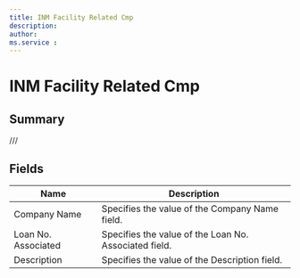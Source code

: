 ```yaml
---
title: INM Facility Related Cmp
description: 
author: 
ms.service : 
---
```


# INM Facility Related Cmp

## Summary

///

## Fields
<!-- You need to leave a space betwenn | your text and | -->

| Name | Description |
| ---- | ---- |
| Company Name | Specifies the value of the Company Name field. |
| Loan No. Associated | Specifies the value of the Loan No. Associated field. |
| Description | Specifies the value of the Description field. |
